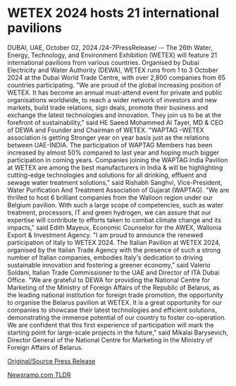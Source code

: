 # WETEX 2024 hosts 21 international pavilions

DUBAI, UAE, October 02, 2024 /24-7PressRelease/ -- The 26th Water, Energy, Technology, and Environment Exhibition (WETEX) will feature 21 international pavilions from various countries. Organised by Dubai Electricity and Water Authority (DEWA), WETEX runs from 1 to 3 October 2024 at the Dubai World Trade Centre, with over 2,800 companies from 65 countries participating.  "We are proud of the global increasing position of WETEX. It has become an annual must-attend event for private and public organisations worldwide, to reach a wider network of investors and new markets, build trade relations, sign deals, promote their business and exchange the latest technologies and innovation. They join us to be at the forefront of sustainability," said HE Saeed Mohammed Al Tayer, MD & CEO of DEWA and Founder and Chairman of WETEX.  "WAPTAG –WETEX association is getting Stronger year on year basis just as the relations between UAE-INDIA. The participation of WAPTAG Members has been increased by almost 50% compared to last year and hoping much bigger participation in coming years. Companies joining the WAPTAG India Pavilion at WETEX are among the best manufacturers in India & will be highlighting cutting-edge technologies and solutions for all drinking, effluent and sewage water treatment solutions," said Rishabh Sanghvi, Vice-President, Water Purification And Treatment Association of Gujarat (WAPTAG).  "We are thrilled to host 6 brilliant companies from the Walloon region under our Belgium pavilion. With such a large scope of competencies, such as water treatment, processors, IT and green hydrogen, we can assure that our expertise will contribute to efforts taken to combat climate change and its impacts," said Edith Mayeux, Economic Counselor for the AWEX, Wallonia Export & Investment Agency.  "I am proud to announce the renewed participation of Italy to WETEX 2024. The Italian Pavilion at WETEX 2024, organised by the Italian Trade Agency with the presence of such a strong number of Italian companies, embodies Italy's dedication to driving sustainable innovation and fostering a greener economy," said Valerio Soldani, Italian Trade Commissioner to the UAE and Director of ITA Dubai Office.  "We are grateful to DEWA for providing the National Centre for Marketing of the Ministry of Foreign Affairs of the Republic of Belarus, as the leading national institution for foreign trade promotion, the opportunity to organise the Belarus pavilion at WETEX. It is a great opportunity for our companies to showcase their latest technologies and efficient solutions, demonstrating the immense potential of our country to foster co-operation. We are confident that this first experience of participation will mark the starting point for large-scale projects in the future," said Mikalai Barysevich, Director General of the National Centre for Marketing in the Ministry of Foreign Affairs of Belarus. 

[Original/Source Press Release](https://www.24-7pressrelease.com/press-release/514853/wetex-2024-hosts-21-international-pavilions) 

[Newsramp.com TLDR](https://newsramp.com/None) 